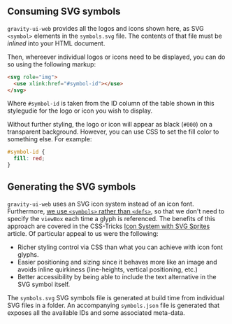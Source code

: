 ## Consuming SVG symbols

`gravity-ui-web` provides all the logos and icons shown here, as SVG `<symbol>` elements in the `symbols.svg` file. The contents of that file must be _inlined_ into your HTML document.

Then, whereever individual logos or icons need to be displayed, you can do so using the following markup:

```html
<svg role="img">
  <use xlink:href="#symbol-id"></use>
</svg>
```

Where `#symbol-id` is taken from the ID column of the table shown in this stylegudie for the logo or icon you wish to display.

Without further styling, the logo or icon will appear as black (`#000`) on a transparent background. However, you can use CSS to set the fill color to something else. For example:

```css
#symbol-id {
  fill: red;
}
```

## Generating the SVG symbols

`gravity-ui-web` uses an SVG icon system instead of an icon font. Furthermore, [we use `<symbols>` rather than `<defs>`](https://css-tricks.com/svg-symbol-good-choice-icons/), so that we don't need to specify the `viewBox` each time a glyph is referenced. The benefits of this approach are covered in the CSS-Tricks [Icon System with SVG Sprites](https://css-tricks.com/svg-sprites-use-better-icon-fonts/) article. Of particular appeal to us were the following:

* Richer styling control via CSS than what you can achieve with icon font glyphs.
* Easier positioning and sizing since it behaves more like an image and avoids inline quirkiness (line-heights, vertical positioning, etc.)
* Better accessibility by being able to include the text alternative in the SVG symbol itself.

The `symbols.svg` SVG symbols file is generated at build time from individual SVG files in a folder. An accompanying `symbols.json` file is generated that exposes all the available IDs and some associated meta-data.


